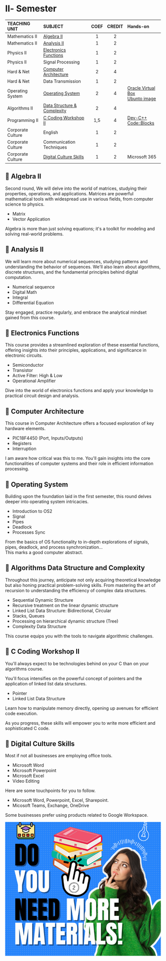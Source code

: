 # Ⅱ- Semester



| TEACHING UNIT                | SUBJECT                      | COEF |CREDIT    |  Hands-on  |  
|:--------                     |:--------                    | :--------:   |:--------: |:-------- | 
| Mathematics II                 | [Algebra II ](#📖-Algebra-ii)                     |     1  |    2 |         | 
| Mathematics II                  | [Analysis II ](#📖-Analyse-ii)                     |     1  |    2 |     | 
| Physics II                      | [Electronics Functions](#📖-Electronics-Functions)        |     1    |    2 |   | 
| Physics II                      | Signal Processing          |     1    |    2 |     |  
| Hard & Net         | [Computer Architecture](#📖-Computer-Architecture)        |     2    |    4 |  | 
| Hard & Net          | Data Transmission           |     1  |    2 |   | 
| Operating System             | [Operating System](#📖-Operating-System)             |     2    |    4 |  [Oracle Virtual Box](https://blog.yahya-abulhaj.dev/containers-docker-or-what-exactly-is-that#heading-why-not-begin-with-vms-first)<br> [Ubunto image](https://ubuntu.com/download/desktop)   | 
| Algorithms II      | [Data Structure & Complexity](#📖-Algorithms-Data-Structure-and-Complexity )  |       2    |    4 | | 
| Programming II     | [C Coding Workshop II ](#📖-C-Coding-Workshop-ii)           |     1,5  |    4 | [Dev-C++](https://sourceforge.net/projects/orwelldevcpp/)<br>[Code::Blocks](https://www.codeblocks.org/downloads/)| 
| Corporate Culture | English                     |     1    |    2 | | 
| Corporate Culture | Communication Techniques     |     1    |    2 | | 
| Corporate Culture | [Digital Culture Skills](#📖-Digital-Culture-Skills)    |     1    |    2 |  Microsoft 365| 




## 📖 Algebra II

Second round, We will delve into the world of matrices, studying their properties, operations, and applications. Matrices are powerful mathematical tools with widespread use in various fields, from computer science to physics.
                     
- Matrix
- Vector Application 

Algebra is more than just solving equations; it's a toolkit for modeling and solving real-world problems.

## 📖 Analysis II

We will learn more about numerical sequences, studying patterns and understanding the behavior of sequences. We'll also learn about algorithms, discrete structures, and the fundamental principles behind digital computation.
- Numerical sequence
- Digital Math
- Integral
- Differential Equation

Stay engaged, practice regularly, and embrace the analytical mindset gained from this course.

## 📖 Electronics Functions
This course provides a streamlined exploration of these essential functions, offering insights into their principles, applications, and significance in electronic circuits. 

- Semiconductor 
- Transistor
- Active Filter: High & Low
- Operational Amplifier

Dive into the world of electronics functions and apply your knowledge to practical circuit design and analysis.

## 📖 Computer Architecture  

This course in Computer Architecture offers a focused exploration of key hardware elements.
- PIC18F4450 (Port, Inputs/Outputs)
- Registers
- Interruption

I am aware how critical was this to me. You'll gain insights into the core functionalities of computer systems and their role in efficient information processing. 

## 📖 Operating System
Building upon the foundation laid in the first semester, this round delves deeper into operating system intricacies. 

- Introduction to OS2
- Signal
- Pipes
- Deadlock
- Processes Sync

From the basics of OS functionality to in-depth explorations of signals, pipes, deadlock, and process synchronization...<br> This marks a good computer abstract.

## 📖 Algorithms Data Structure and Complexity 

Throughout this journey, anticipate not only acquiring theoretical knowledge but also honing practical problem-solving skills. From mastering the art of recursion to understanding the efficiency of complex data structures.

- Sequential Dynamic Structure
- Recursive treatment on the linear dynamic structure
- Linked List Data Structure: Bidirectional, Circular
- Stacks, Queues
- Processing on hierarchical dynamic structure (Tree)
- Complexity Data Structure

This course equips you with the tools to navigate algorithmic challenges. 

## 📖 C Coding Workshop II 

You'll always expect to be technologies behind on your C than on your algorithms course.

You'll focus intensifies on the powerful concept of pointers and the application of linked list data structures. 
- Pointer
- Linked List Data Structure       

Learn how to manipulate memory directly, opening up avenues for efficient code execution. 

 As you progress, these skills will empower you to write more efficient and sophisticated C code.

## 📖 Digital Culture Skills

Most if not all businesses are employing office tools.
- Microsoft Word
- Microsoft Powerpoint
- Microsoft Excel
- Video Editing

Here are some touchpoints for you to follow.
- Microsoft Word, Powerpoint, Excel, Sharepoint.
- Micosoft Teams, Exchange, OneDrive 

Some businesses prefer using products related to Google Workspace.


[<img src="../images/Curriculum/hey-more.png">](https://drive.google.com/drive/folders/1xcZRV-iIe5D_xBhW0YED2JXX6GLeAvAp?usp=sharing)




